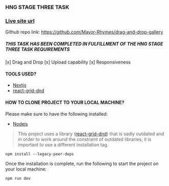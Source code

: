 ### HNG STAGE THREE TASK

### [Live site url](https://drag-and-drop-gallery-coral.vercel.app/)
Github repo link: https://github.com/Mayor-Rhymes/drag-and-drop-gallery
##### THIS TASK HAS BEEN COMPLETED IN FULFILLMENT OF THE HNG STAGE THREE TASK REQUIREMENTS

[x] Drag and Drop
[x] Upload capability
[x] Responsiveness



#### TOOLS USED?

- [Nextjs](http://nextjs.org)
- [react-grid-dnd](https://www.npmjs.com/package/react-grid-dnd)

#### HOW TO CLONE PROJECT TO YOUR LOCAL MACHINE?

Please make sure to have the following installed:

- [Nodejs](http://nodejs.org)



> This project uses a library ([react-grid-dnd](https://www.npmjs.com/package/react-grid-dnd)) that is sadly outdated and in order to work around the constraint of outdated libraries, it is important to use a different installation tag. 

`npm install --legacy-peer-deps`

Once the installation is complete, run the following to start the project on your local machine:

`npm run dev`





